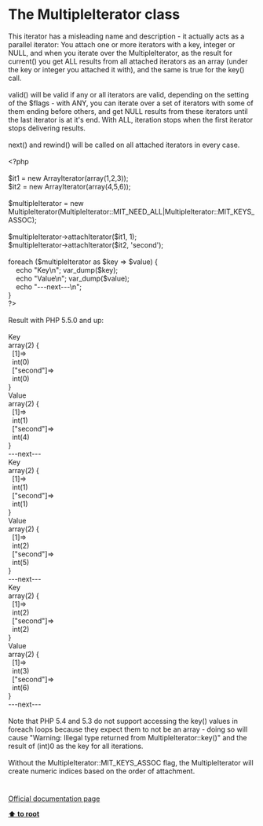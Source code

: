 # The MultipleIterator class




<div class="phpcode"><span class="html">
This iterator has a misleading name and description - it actually acts as a parallel iterator: You attach one or more iterators with a key, integer or NULL, and when you iterate over the MultipleIterator, as the result for current() you get ALL results from all attached iterators as an array (under the key or integer you attached it with), and the same is true for the key() call.<br><br>valid() will be valid if any or all iterators are valid, depending on the setting of the $flags - with ANY, you can iterate over a set of iterators with some of them ending before others, and get NULL results from these iterators until the last iterator is at it&apos;s end. With ALL, iteration stops when the first iterator stops delivering results.<br><br>next() and rewind() will be called on all attached iterators in every case.<br><br><span class="default">&lt;?php<br><br>$it1 </span><span class="keyword">= new </span><span class="default">ArrayIterator</span><span class="keyword">(array(</span><span class="default">1</span><span class="keyword">,</span><span class="default">2</span><span class="keyword">,</span><span class="default">3</span><span class="keyword">));<br></span><span class="default">$it2 </span><span class="keyword">= new </span><span class="default">ArrayIterator</span><span class="keyword">(array(</span><span class="default">4</span><span class="keyword">,</span><span class="default">5</span><span class="keyword">,</span><span class="default">6</span><span class="keyword">));<br><br></span><span class="default">$multipleIterator </span><span class="keyword">= new </span><span class="default">MultipleIterator</span><span class="keyword">(</span><span class="default">MultipleIterator</span><span class="keyword">::</span><span class="default">MIT_NEED_ALL</span><span class="keyword">|</span><span class="default">MultipleIterator</span><span class="keyword">::</span><span class="default">MIT_KEYS_ASSOC</span><span class="keyword">);<br><br></span><span class="default">$multipleIterator</span><span class="keyword">-&gt;</span><span class="default">attachIterator</span><span class="keyword">(</span><span class="default">$it1</span><span class="keyword">, </span><span class="default">1</span><span class="keyword">);<br></span><span class="default">$multipleIterator</span><span class="keyword">-&gt;</span><span class="default">attachIterator</span><span class="keyword">(</span><span class="default">$it2</span><span class="keyword">, </span><span class="string">&apos;second&apos;</span><span class="keyword">);<br><br>foreach (</span><span class="default">$multipleIterator </span><span class="keyword">as </span><span class="default">$key </span><span class="keyword">=&gt; </span><span class="default">$value</span><span class="keyword">) {<br>&#xA0; &#xA0; echo </span><span class="string">&quot;Key\n&quot;</span><span class="keyword">; </span><span class="default">var_dump</span><span class="keyword">(</span><span class="default">$key</span><span class="keyword">);<br>&#xA0; &#xA0; echo </span><span class="string">&quot;Value\n&quot;</span><span class="keyword">; </span><span class="default">var_dump</span><span class="keyword">(</span><span class="default">$value</span><span class="keyword">);<br>&#xA0; &#xA0; echo </span><span class="string">&quot;---next---\n&quot;</span><span class="keyword">;<br>}<br></span><span class="default">?&gt;<br></span><br>Result with PHP 5.5.0 and up:<br><br>Key<br>array(2) {<br>&#xA0; [1]=&gt;<br>&#xA0; int(0)<br>&#xA0; [&quot;second&quot;]=&gt;<br>&#xA0; int(0)<br>}<br>Value<br>array(2) {<br>&#xA0; [1]=&gt;<br>&#xA0; int(1)<br>&#xA0; [&quot;second&quot;]=&gt;<br>&#xA0; int(4)<br>}<br>---next---<br>Key<br>array(2) {<br>&#xA0; [1]=&gt;<br>&#xA0; int(1)<br>&#xA0; [&quot;second&quot;]=&gt;<br>&#xA0; int(1)<br>}<br>Value<br>array(2) {<br>&#xA0; [1]=&gt;<br>&#xA0; int(2)<br>&#xA0; [&quot;second&quot;]=&gt;<br>&#xA0; int(5)<br>}<br>---next---<br>Key<br>array(2) {<br>&#xA0; [1]=&gt;<br>&#xA0; int(2)<br>&#xA0; [&quot;second&quot;]=&gt;<br>&#xA0; int(2)<br>}<br>Value<br>array(2) {<br>&#xA0; [1]=&gt;<br>&#xA0; int(3)<br>&#xA0; [&quot;second&quot;]=&gt;<br>&#xA0; int(6)<br>}<br>---next---<br><br>Note that PHP 5.4 and 5.3 do not support accessing the key() values in foreach loops because they expect them to not be an array - doing so will cause &quot;Warning: Illegal type returned from MultipleIterator::key()&quot; and the result of (int)0 as the key for all iterations.<br><br>Without the MultipleIterator::MIT_KEYS_ASSOC flag, the MultipleIterator will create numeric indices based on the order of attachment.</span>
</div>
  

#

[Official documentation page](https://www.php.net/manual/en/class.multipleiterator.php)

**[⬆ to root](/)**